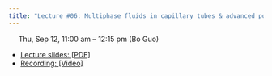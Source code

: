 ```yaml
---
title: "Lecture #06: Multiphase fluids in capillary tubes & advanced porous media models"
---
```


&nbsp;&nbsp;&nbsp;&nbsp;&nbsp;Thu, Sep 12, 11:00 am – 12:15 pm (Bo Guo)

- [Lecture slides: [PDF]]() 
- [Recording: [Video]]()
